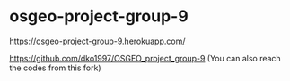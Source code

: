 # osgeo-project-group-9
https://osgeo-project-group-9.herokuapp.com/

https://github.com/dko1997/OSGEO_project_group-9 (You can also reach the codes from this fork)
